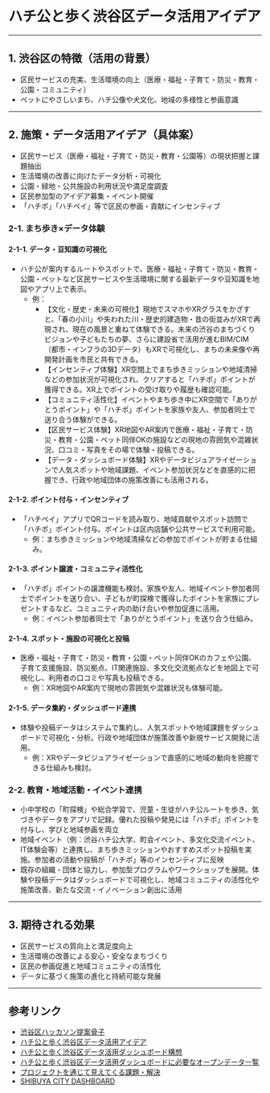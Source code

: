 # ハチ公と歩く渋谷区データ活用アイデア

---

## 1. 渋谷区の特徴（活用の背景）
- 区民サービスの充実、生活環境の向上（医療・福祉・子育て・防災・教育・公園・コミュニティ）
- ペットにやさしいまち、ハチ公像や犬文化、地域の多様性と参画意識

---

## 2. 施策・データ活用アイデア（具体案）
- 区民サービス（医療・福祉・子育て・防災・教育・公園等）の現状把握と課題抽出
- 生活環境の改善に向けたデータ分析・可視化
- 公園・緑地・公共施設の利用状況や満足度調査
- 区民参加型のアイデア募集・イベント開催
- 「ハチポ」「ハチペイ」等で区民の参画・貢献にインセンティブ

### 2-1. まち歩き×データ体験

#### 2-1-1. データ・豆知識の可視化
- ハチ公が案内するルートやスポットで、医療・福祉・子育て・防災・教育・公園・ペットなど区民サービスや生活環境に関する最新データや豆知識を地図やアプリ上で表示。
    - 例：
      - 【文化・歴史・未来の可視化】現地でスマホやXRグラスをかざすと、「春の小川」や失われた川・歴史的建造物・昔の街並みがXRで再現され、現在の風景と重ねて体験できる。未来の渋谷のまちづくりビジョンや子どもたちの夢、さらに建設省で活用が進むBIM/CIM（都市・インフラの3Dデータ）もXRで可視化し、まちの未来像や再開発計画を市民と共有できる。
      - 【インセンティブ体験】XR空間上でまち歩きミッションや地域清掃などの参加状況が可視化され、クリアすると「ハチポ」ポイントが獲得できる。XR上でポイントの受け取りや履歴も確認可能。
      - 【コミュニティ活性化】イベントやまち歩き中にXR空間で「ありがとうポイント」や「ハチポ」ポイントを家族や友人、参加者同士で送り合う体験ができる。
      - 【区民サービス体験】XR地図やAR案内で医療・福祉・子育て・防災・教育・公園・ペット同伴OKの施設などの現地の雰囲気や混雑状況、口コミ・写真をその場で体験・投稿できる。
      - 【データ・ダッシュボード体験】XRやデータビジュアライゼーションで人気スポットや地域課題、イベント参加状況などを直感的に把握でき、行政や地域団体の施策改善にも活用される。

#### 2-1-2. ポイント付与・インセンティブ
- 「ハチペイ」アプリでQRコードを読み取り、地域貢献やスポット訪問で「ハチポ」ポイント付与。ポイントは区内店舗や公共サービスで利用可能。
    - 例：まち歩きミッションや地域清掃などの参加でポイントが貯まる仕組み。

#### 2-1-3. ポイント譲渡・コミュニティ活性化
- 「ハチポ」ポイントの譲渡機能も検討。家族や友人、地域イベント参加者同士でポイントを送り合い、子どもが町探検で獲得したポイントを家族にプレゼントするなど、コミュニティ内の助け合いや参加促進に活用。
    - 例：イベント参加者同士で「ありがとうポイント」を送り合う仕組み。

#### 2-1-4. スポット・施設の可視化と投稿
- 医療・福祉・子育て・防災・教育・公園・ペット同伴OKのカフェや公園、子育て支援施設、防災拠点、IT関連施設、多文化交流拠点などを地図上で可視化し、利用者の口コミや写真も投稿できる。
    - 例：XR地図やAR案内で現地の雰囲気や混雑状況も体験可能。

#### 2-1-5. データ集約・ダッシュボード連携
- 体験や投稿データはシステムで集約し、人気スポットや地域課題をダッシュボードで可視化・分析。行政や地域団体が施策改善や新規サービス開発に活用。
    - 例：XRやデータビジュアライゼーションで直感的に地域の動向を把握できる仕組みも検討。

### 2-2. 教育・地域活動・イベント連携
- 小中学校の「町探検」や総合学習で、児童・生徒がハチ公ルートを歩き、気づきやデータをアプリで記録。優れた投稿や発見には「ハチポ」ポイントを付与し、学びと地域参画を両立
- 地域イベント（例：渋谷ハチ公大学、町会イベント、多文化交流イベント、IT体験会等）と連携し、まち歩きミッションやおすすめスポット投稿を実施。参加者の活動や投稿が「ハチポ」等のインセンティブに反映
- 既存の組織・団体と協力し、参加型プログラムやワークショップを展開。体験や投稿データはダッシュボードで可視化し、地域コミュニティの活性化や施策改善、新たな交流・イノベーション創出に活用

---

## 3. 期待される効果
- 区民サービスの質向上と満足度向上
- 生活環境の改善による安心・安全なまちづくり
- 区民の参画促進と地域コミュニティの活性化
- データに基づく施策の進化と持続可能な発展

---

## 参考リンク
- [渋谷区ハッカソン提案骨子](./1.shibuya.md)
- [ハチ公と歩く渋谷区データ活用アイデア](./2.hatikou.md)
- [ハチ公と歩く渋谷区データ活用ダッシュボード構想](./3.dashboard.md)
- [ハチ公と歩く渋谷区データ活用ダッシュボードに必要なオープンデータ一覧](./4.opendata.md)
- [プロジェクトを通じて見えてくる課題・解決](./5.problem.md)
- [SHIBUYA CITY DASHBOARD](https://www.city.shibuya.tokyo.jp/contents/kusei/shibuya-data/)
